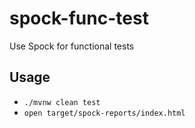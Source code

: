 # spock-func-test
Use Spock for functional tests

## Usage
 - `./mvnw clean test`
 - `open target/spock-reports/index.html`